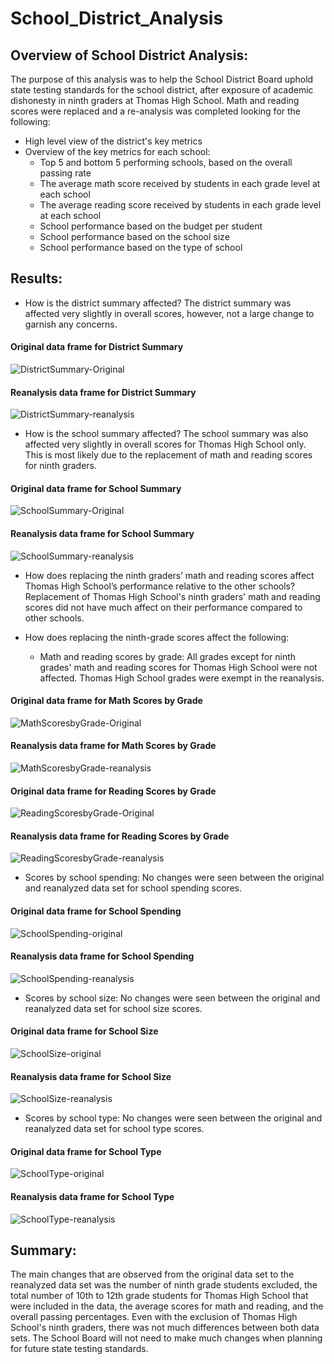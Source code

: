 # School_District_Analysis

## Overview of School District Analysis: 
The purpose of this analysis was to help the School District Board uphold state testing standards for the school district, after exposure of academic dishonesty in ninth graders at Thomas High School. Math and reading scores were replaced and a re-analysis was completed looking for the following:
- High level view of the district's key metrics
- Overview of the key metrics for each school:
  - Top 5 and bottom 5 performing schools, based on the overall passing rate
  - The average math score received by students in each grade level at each school
  - The average reading score received by students in each grade level at each school
  - School performance based on the budget per student
  - School performance based on the school size 
  - School performance based on the type of school

## Results:
- How is the district summary affected? The district summary was affected very slightly in overall scores, however, not a large change to garnish any concerns.
#### Original data frame for District Summary
![DistrictSummary-Original](https://user-images.githubusercontent.com/96352427/151696388-5fad1126-d20b-4bdb-bfe3-20d4651a92bd.PNG)

#### Reanalysis data frame for District Summary
![DistrictSummary-reanalysis](https://user-images.githubusercontent.com/96352427/151696409-8d712e55-909b-48e3-ae77-7739de848e3b.PNG)

- How is the school summary affected? The school summary was also affected very slightly in overall scores for Thomas High School only. This is most likely due to the replacement of math and reading scores for ninth graders.

#### Original data frame for School Summary
![SchoolSummary-Original](https://user-images.githubusercontent.com/96352427/151696647-3d84413e-47bb-4ca2-87df-c66a279fc264.PNG)

#### Reanalysis data frame for School Summary
![SchoolSummary-reanalysis](https://user-images.githubusercontent.com/96352427/151696666-a394e733-422a-4469-86cb-62de80697007.PNG)

- How does replacing the ninth graders’ math and reading scores affect Thomas High School’s performance relative to the other schools? Replacement of Thomas High School's ninth graders' math and reading scores did not have much affect on their performance compared to other schools.

- How does replacing the ninth-grade scores affect the following:
  - Math and reading scores by grade: All grades except for ninth grades' math and reading scores for Thomas High School were not affected. Thomas High School grades were exempt     in the reanalysis.

#### Original data frame for Math Scores by Grade
![MathScoresbyGrade-Original](https://user-images.githubusercontent.com/96352427/151697136-f70b30aa-6b25-459b-9452-d2e75a48b773.PNG)

#### Reanalysis data frame for Math Scores by Grade
![MathScoresbyGrade-reanalysis](https://user-images.githubusercontent.com/96352427/151697157-288dbe42-0b85-477a-bdff-6f27c51cfa89.PNG)

#### Original data frame for Reading Scores by Grade
![ReadingScoresbyGrade-Original](https://user-images.githubusercontent.com/96352427/151697175-cf1ea02e-bd95-4371-864b-bdb4f682a5f9.PNG)

#### Reanalysis data frame for Reading Scores by Grade
![ReadingScoresbyGrade-reanalysis](https://user-images.githubusercontent.com/96352427/151697192-d7de0351-8117-4a9e-8270-a6e666c6153c.PNG)

  - Scores by school spending: No changes were seen between the original and reanalyzed data set for school spending scores.

#### Original data frame for School Spending
![SchoolSpending-original](https://user-images.githubusercontent.com/96352427/151697348-85bd2d29-e02f-4647-878b-4a4293f7ac20.PNG)

#### Reanalysis data frame for School Spending
![SchoolSpending-reanalysis](https://user-images.githubusercontent.com/96352427/151698683-694a94a5-0d50-4f00-8b8c-e071054a4d4b.PNG)

  - Scores by school size: No changes were seen between the original and reanalyzed data set for school size scores.
  
#### Original data frame for School Size
![SchoolSize-original](https://user-images.githubusercontent.com/96352427/151697612-d1a19efb-fc2c-44e4-9dcc-2b80985b566a.PNG)

#### Reanalysis data frame for School Size
![SchoolSize-reanalysis](https://user-images.githubusercontent.com/96352427/151698782-1e022df2-2756-4696-891b-d47f34cc825e.PNG)

  - Scores by school type: No changes were seen between the original and reanalyzed data set for school type scores.
  
#### Original data frame for School Type
![SchoolType-original](https://user-images.githubusercontent.com/96352427/151697750-b630bd58-90a7-4bee-8d45-544d719a84fd.PNG)

#### Reanalysis data frame for School Type
![SchoolType-reanalysis](https://user-images.githubusercontent.com/96352427/151698826-1412fe63-f8a5-41db-90a2-58db1a544d14.PNG)

## Summary: 
The main changes that are observed from the original data set to the reanalyzed data set was the number of ninth grade students excluded, the total number of 10th to 12th grade students for Thomas High School that were included in the data, the average scores for math and reading, and the overall passing percentages. Even with the exclusion of Thomas High School's ninth graders, there was not much differences between both data sets. The School Board will not need to make much changes when planning for future state testing standards. 

